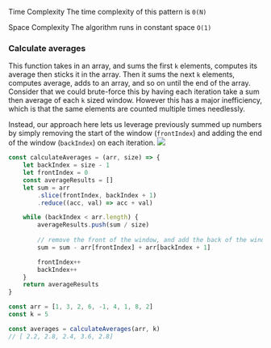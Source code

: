 Time Complexity
The time complexity of this pattern is `0(N)`

Space Complexity
The algorithm runs in constant space `O(1)`

### Calculate averages
This function takes in an array, and sums the first `k` elements, computes its average then sticks it in the array. Then it sums the next `k` elements, computes average, adds to an array, and so on until the end of the array. Consider that we could brute-force this by having each iteration take a sum then average of each `k` sized window. However this has a major inefficiency, which is that the same elements are counted multiple times needlessly.

Instead, our approach here lets us leverage previously summed up numbers by simply removing the start of the window (`frontIndex`) and adding the end of the window (`backIndex`) on each iteration.
![](/assets/images/2021-10-10-11-11-22.png)
```js
const calculateAverages = (arr, size) => {
    let backIndex = size - 1
    let frontIndex = 0
    const averageResults = []
    let sum = arr
        .slice(frontIndex, backIndex + 1)
        .reduce((acc, val) => acc + val)

    while (backIndex < arr.length) {
        averageResults.push(sum / size)
        
        // remove the front of the window, and add the back of the window
        sum = sum - arr[frontIndex] + arr[backIndex + 1]

        frontIndex++
        backIndex++
    }
    return averageResults
}

const arr = [1, 3, 2, 6, -1, 4, 1, 8, 2]
const k = 5

const averages = calculateAverages(arr, k)
// [ 2.2, 2.8, 2.4, 3.6, 2.8]
```
